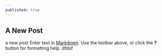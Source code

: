 ```yaml
---
published: true
---
```


## A New Post
a new post
Enter text in [Markdown](http://daringfireball.net/projects/markdown/). Use the toolbar above, or click the **?** button for formatting help.
dfdsf